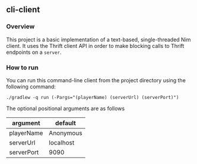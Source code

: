 ## cli-client

### Overview

This project is a basic implementation of a text-based, single-threaded 
Nim client.  It uses the Thrift client API in order to make blocking
calls to Thrift endpoints on a `server`.

### How to run

You can run this command-line client from the project directory using the following command:

```
./gradlew -q run (-Pargs="(playerName) (serverUrl) (serverPort)")
```

The optional positional arguments are as follows

argument | default
-------- | -------
playerName | Anonymous
serverUrl | localhost
serverPort | 9090

